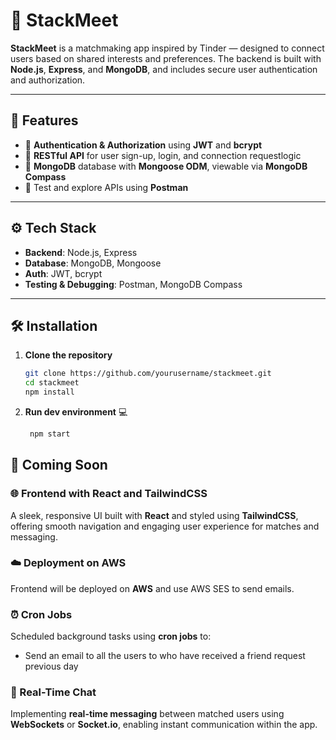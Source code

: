 # 🔗 StackMeet

**StackMeet** is a matchmaking app inspired by Tinder — designed to connect users based on shared interests and preferences. The backend is built with **Node.js**, **Express**, and **MongoDB**, and includes secure user authentication and authorization.

---

## 🚀 Features

- 🔐 **Authentication & Authorization** using **JWT** and **bcrypt**
- 🧾 **RESTful API** for user sign-up, login, and connection requestlogic
- 🧩 **MongoDB** database with **Mongoose ODM**, viewable via **MongoDB Compass**
- 📮 Test and explore APIs using **Postman**

---

## ⚙️ Tech Stack

- **Backend**: Node.js, Express
- **Database**: MongoDB, Mongoose
- **Auth**: JWT, bcrypt
- **Testing & Debugging**: Postman, MongoDB Compass

---

## 🛠️ Installation

1. **Clone the repository**
   ```bash
   git clone https://github.com/yourusername/stackmeet.git
   cd stackmeet
   npm install

2. **Run dev environment** 💻

   ```bash
    npm start
   ```

## 🔮 Coming Soon

### 🌐 Frontend with React and TailwindCSS
A sleek, responsive UI built with **React** and styled using **TailwindCSS**, offering smooth navigation and engaging user experience for matches and messaging.

### ☁️ Deployment on AWS
Frontend will be deployed on **AWS** and use AWS SES to send emails.

### ⏰ Cron Jobs
Scheduled background tasks using **cron jobs** to:
- Send an email to all the users to who have received a friend request previous day

### 💬 Real-Time Chat
Implementing **real-time messaging** between matched users using **WebSockets** or **Socket.io**, enabling instant communication within the app.
